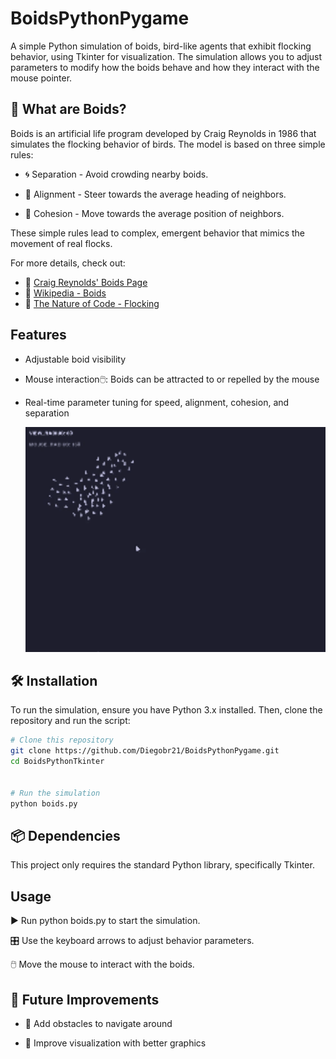 # BoidsPythonPygame

A simple Python simulation of boids, bird-like agents that exhibit flocking behavior, using Tkinter for visualization. The simulation allows you to adjust parameters to modify how the boids behave and how they interact with the mouse pointer.

## 📌 What are Boids?

Boids is an artificial life program developed by Craig Reynolds in 1986 that simulates the flocking behavior of birds. The model is based on three simple rules:

- 🌀 Separation - Avoid crowding nearby boids.

- 📏 Alignment - Steer towards the average heading of neighbors.

- 📍 Cohesion - Move towards the average position of neighbors.

These simple rules lead to complex, emergent behavior that mimics the movement of real flocks.

For more details, check out:

- 📌 [Craig Reynolds' Boids Page](https://www.red3d.com/cwr/boids/)
- 📖 [Wikipedia - Boids](https://en.wikipedia.org/wiki/Boids)
- 📘 [The Nature of Code - Flocking](https://natureofcode.com/book/chapter-6-autonomous-agents/#chapter06_section7)


## Features

- Adjustable boid visibility

- Mouse interaction🖱️: Boids can be attracted to or repelled by the mouse

- Real-time parameter tuning for speed, alignment, cohesion, and separation

  ![Boids Simulation](boidrepulsion.gif)


## 🛠️ Installation

To run the simulation, ensure you have Python 3.x installed. Then, clone the repository and run the script:

```bash
# Clone this repository
git clone https://github.com/Diegobr21/BoidsPythonPygame.git
cd BoidsPythonTkinter


# Run the simulation
python boids.py

```

## 📦 Dependencies

This project only requires the standard Python library, specifically Tkinter.

## Usage

▶️ Run python boids.py to start the simulation.

🎛️ Use the keyboard arrows to adjust behavior parameters.

🖱️ Move the mouse to interact with the boids.

## 🔮 Future Improvements

- 🚧 Add obstacles to navigate around

- 🎨 Improve visualization with better graphics
